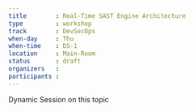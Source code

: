 ```yaml
---
title        : Real-Time SAST Engine Architecture
type         : workshop
track        : DevSecOps
when-day     : Thu
when-time    : DS-1
location     : Main-Room
status       : draft
organizers   :
participants :
---
```


Dynamic Session on this topic
